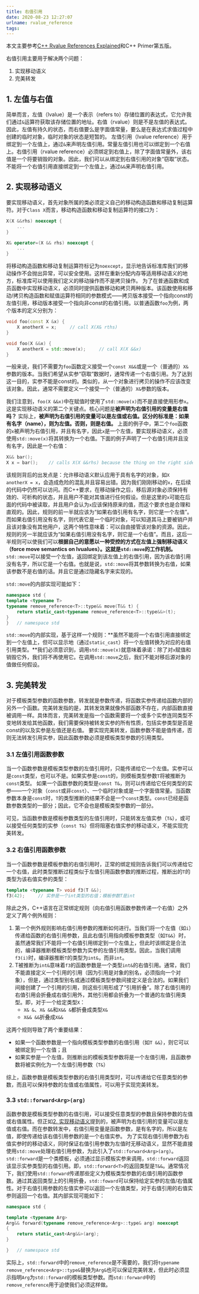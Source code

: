 ```yaml
---
title: 右值引用
date: 2020-08-23 12:27:07
urlname: rvalue_reference
tags:
---
```


本文主要参考[C++ Rvalue References Explained](http://thbecker.net/articles/rvalue_references/section_01.html)和C++ Primer第五版。

右值引用主要用于解决两个问题：
1. 实现移动语义
2. 完美转发
<!-- more-->

## 1. 左值与右值
简单而言，左值（lvalue）是一个表示（refers to）存储位置的表达式，它允许我们通过`&`运算符获取该存储位置的地址。右值（rvalue）则是不是左值的表达式。因此，左值有持久的状态，而右值要么是字面值常量，要么是在表达式求值过程中创建的临时对象，临时对象的状态是短暂的。
左值引用（lvalue reference）用于绑定到一个左值上，通过`&`来声明左值引用。常量左值引用也可以绑定到一个右值上。右值引用（rvalue reference）必须绑定到右值上，除了字面值常量外，该右值是一个将要销毁的对象。因此，我们可以从绑定到右值引用的对象“窃取”状态。不能将一个右值引用直接绑定到一个左值上，通过`&&`来声明右值引用。

## 2. 实现移动语义
要实现移动语义，首先对象所属的类必须定义自己的移动构造函数和移动复制运算符。对于`Class X`而言，移动构造函数和移动复制运算符的接口为：
```c++
X(X &&rhs) noexcept {
    ...
}

X& operator=(X && rhs) noexcept {
    ...
}
```
将移动构造函数和移动复制运算符标记为`noexcept`，显示地告诉标准库我们的移动操作不会抛出异常，可以安全使用。这样在重新分配内存等适用移动语义的地方，标准库可以使用我们定义的移动操作而不是拷贝操作。
为了在普通函数和成员函数中实现移动语义，必须同时提供函数移动和拷贝两种版本。该函数使用和移动/拷贝构造函数和赋值运算符相同的参数模式——拷贝版本接受一个指向const的左值引用，移动版本接受一个指向非const的右值引用。以普通函数`foo`为例，两个版本的定义分别为：
```c++
void foo(const X &x) {
    X anotherX = x;     // call X(X& rths)
}

void foo(X &&x) {
    X anotherX = std::move(x);     // call X(X &&x)
}
```
一般来说，我们不需要为`foo`函数定义接受一个`const X&&`或是一个（普通的）`X&`参数的版本。当我们希望从实参“窃取”数据时，通常传递一个右值引用。为了达到这一目的，实参不能是const的。类似的，从一个对象进行拷贝的操作不应该改变该对象。因此，通常不需要定义一个接受一个（普通的）`X&`参数的版本。

我们注意到，`foo(X &&x)`中在赋值时使用了`std::move(x)`而不是直接使用形参`x`。这是实现移动语义的第二个关键点。核心问题是**被声明为右值引用的变量是右值吗？**
实际上，**被声明为右值引用的变量可以是左值或右值。区分的标准是：如果有名字（name），则为左值。否则，则是右值。**
上面的例子中，第二个`foo`函数的`x`被声明为右值引用，并且有名字，因此`x`是一个左值，要实现移动语义，必须使用`std::move(x)`将其转换为一个右值。下面的例子声明了一个右值引用并且没有名字，因此是一个右值：
```c++
X&& bar();
X x = bar();    // calls X(X &&rhs) because the thing on the right side has no name
```
该规则背后的出发点是：允许移动语义默认应用于具有名字的对象，如`X anotherX = x`，会造成危险的混乱并且容易出错。因为我们刚刚移动的`x`，在后续的代码中仍然可以访问。而C++要求，在移动操作之后，移后源对象必须保持有效的、可析构的状态，并且用户不能对其值进行任何假设。但是这里的`x`可能在后面的代码中被读取，并且用户会认为`x`应该保持原来的值，而这个要求也是合理和直观的。因此，规则的前一半就应该为“如果右值引用有名字，则它是一个左值”。
而如果右值引用没有名字，则代表它是一个临时对象，可以知道其马上要被销户并且该对象没有其他用户，这两个特性意味着：可以自由接管该对象的资源。因此，规则的另一半就应该为“如果右值引用没有名字，则它是一个右值”。而且，这后一半规则可以使我们可以**根据自己的意愿以一种受控的方式在左值上强制移动语义（force move semantics on lvualues）。这就是`std::move`的工作机制。**`std::move`可以接受一个左值，返回绑定到该左值上的右值引用，因为该右值引用没有名字，所以它是一个右值。也就是说，`std::move`将其参数转换为右值，如果该参数不是右值的话。并且它是通过隐藏名字来实现的。

`std::move`的内部实现可能如下：
```c++
namespace std {
template <typename T>
typename remove_reference<T>::type&& move(T&& t) {
    return static_cast<typename remove_reference<T>::type&&>(t);
}
}   // namespace std
```
`std::move`的内部实现，基于这样一个规则：**虽然不能将一个右值引用直接绑定到一个左值上，但可以显示地（通过`static_cast`）将一个左值转换为对应的右值引用类型。**我们必须意识到，调用`std::move(x)`就意味着承诺：除了对`x`赋值和销毁它外，我们将不再使用它。在调用`std::move`之后，我们不能对移后源对象的值做任何假设。


## 3. 完美转发
对于模板类型参数的函数参数，转发就是参数传递，将函数实参传递给函数内部的另外一个函数。完美转发指的是，其转发效果就像外部函数不存在，内部函数直接被调用一样。具体而言，完美转发是指一个函数需要将一个或多个实参连同类型不变地转发给其他函数，我们需要保持被转发实参的所有性质，包括实参类型是否是const的以及实参是左值还是右值。
要实现完美转发，函数参数不能是值传递，否则无法转发引用实参，因此函数参数必须是模板类型参数的引用类型。

### 3.1 左值引用函数参数
当一个函数参数是模板类型参数的左值引用时，只能传递给它一个左值。实参可以是`const`类型，也可以不是。如果实参是`const`的，则模板类型参数`T`将被推断为`const`类型。
如果一个函数参数的类型是`const T&`，则可以传递给它任何类型的实参——一个对象（`const`或非`const`）、一个临时对象或是一个字面值常量。当函数参数本身是`const`时，`T`的类型推断的结果不会是一个`const`类型。`const`已经是函数参数类型的一部分；因此，它不会也是模板类型参数的一部分。

可见，当函数参数是模板参数类型的左值引用时，只能转发左值实参（`T&`），或可以接受任何类型的实参（`const T&`）但将阻塞右值实参的移动语义，不能实现完美转发。

### 3.2 右值引用函数参数
当一个函数参数是模板参数的右值引用时，正常的绑定规则告诉我们可以传递给它一个右值，此时类型推断过程类似于左值引用函数参数的推断过程，推断出的`T`的类型为该右值实参的类型：
```c++
template <typename T> void f3(T &&);
f3(42);     // 实参是一个int类型的右值；模板参数T是int
```

除此之外，C++语言在正常绑定规则（向右值引用函数参数传递一个右值）之外定义了两个例外规则：
1. 第一个例外规则影响右值引用参数的推断如何进行。当我们将一个左值（如`i`）传递给函数的右值引用参数，且此右值引用指向模板参数类型（如`T&&`）时，虽然通常我们不能将一个右值引用绑定到一个左值上，但此时该绑定是合法的，编译器推断模板类型参数为实参的左值引用类型。因此，当我们调用`f3(i)`时，编译器推断`T`的类型为`int&`，而非`int`。
2. T被推断为`int&`意味着`f3`的函数参数是一个类型`int&`的右值引用。通常，我们不能直接定义一个引用的引用（因为引用是对象的别名，必须指向一个对象），但是，通过类型别名或通过模板类型参数间接定义是合法的。如果我们间接创建了一个引用的引用，则这些引用形成了“引用折叠”。除了右值引用的右值引用会折叠成右值引用外，其他引用都会折叠为一个普通的左值引用类型。即，对于一个给定类型`X`：
   - `X& &`、`X& &&`和`X&& &`都折叠成类型`X&`
   - `X&& &&`折叠成`X&&`

这两个规则导致了两个重要结果：
- 如果一个函数参数是一个指向模板类型参数的右值引用（如`T &&`），则它可以被绑定到一个左值；且
- 如果实参是一个左值，则推断出的模板类型参数将是一个左值引用，且函数参数将被实例化为一个左值引用参数（`T&`）


综上，函数参数是模板类型参数的右值引用类型时，可以传递给它任意类型的参数，而且可以保持参数的左值或右值属性，可以用于实现完美转发。

### 3.3 `std::forward<Arg>(arg)`
函数参数是模板类型参数的右值引用，可以接受任意类型的参数且保持参数的左值或右值属性。但正如[2. 实现移动语义](#2-实现移动语义)提到的，被声明为右值引用的变量可以是左值或右值。而在参数转发中，右值引用变量是函数参数，是有名字的，所以是左值，即使传递给该右值引用参数的是一个右值实参。
为了实现右值引用参数为右值实参时的移动语义，同时保证右值引用参数为左值时无移动语义，显然不能直接使用`std::move`处理右值引用参数，为此引入了`std::forward<Arg>(arg)`。`std::forward`是一个类模板，必须通过显示模板实参来调用，`std::forward`返回该显示实参类型的右值引用。即，`std::forward<T>`的返回类型是`T&&`。通常情况下，我们使用`std::forward`传递那些定义为模板类型参数的右值引用的函数参数。通过其返回类型上的引用折叠，`std::foward`可以保持给定实参的左值/右值属性。对于右值引用参数的左值实参可以返回一个左值类型，对于右值引用的右值实参则返回一个右值。其内部实现可能如下：
```c++
namespace std {

template <typename Arg>
Arg&& forward(typename remove_reference<Arg>::type& arg) noexcept
{
    return static_cast<Arg&&>(arg);
}

}   // namespace std
```
实际上，`std::forward`中的`remove_reference`是不需要的，我们将`typename remove_reference<Arg>::type&`替换为`Arg&`也可以保证完美转发，但此时必须显示指明`Arg`为`std::forward`的模板类型参数。而`std::forward`中的`remove_reference`用于迫使我们必须这样做。


